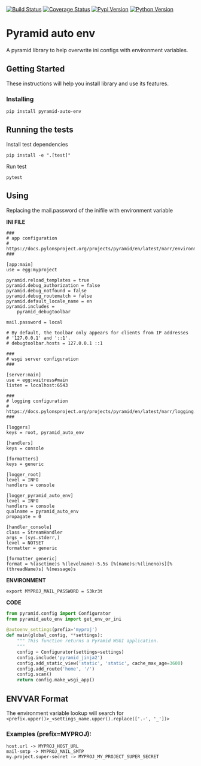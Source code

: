 [![Build Status](https://travis-ci.org/marcelomoraes28/pyramid-auto-env.svg?branch=master)](https://travis-ci.org/marcelomoraes28/pyramid-auto-env)
[![Coverage Status](https://coveralls.io/repos/github/marcelomoraes28/pyramid-auto-env/badge.svg?branch=auto_env)](https://coveralls.io/github/marcelomoraes28/pyramid-auto-env?branch=auto_env)
[![Pypi Version](https://img.shields.io/badge/pypi-0.1.1-yellow.svg)](https://img.shields.io/badge/pypi-0.0.1--alpha-yellow.svg)
[![Python Version](https://img.shields.io/badge/python-2.7%7C3.6-blue.svg)](https://img.shields.io/badge/python-2.7%7C3.6-blue.svg)

# Pyramid auto env
A pyramid library to help overwrite ini configs with environment variables.

## Getting Started

These instructions will help you install library and use its features.

### Installing

```
pip install pyramid-auto-env
```

## Running the tests
Install test dependencies
```
pip install -e ".[test]"
```

Run test
```
pytest
```

## Using

Replacing the mail.password of the inifile with environment variable

**INI FILE**
```
###
# app configuration
# https://docs.pylonsproject.org/projects/pyramid/en/latest/narr/environment.html
###

[app:main]
use = egg:myproject

pyramid.reload_templates = true
pyramid.debug_authorization = false
pyramid.debug_notfound = false
pyramid.debug_routematch = false
pyramid.default_locale_name = en
pyramid.includes =
    pyramid_debugtoolbar

mail.password = local

# By default, the toolbar only appears for clients from IP addresses
# '127.0.0.1' and '::1'.
# debugtoolbar.hosts = 127.0.0.1 ::1

###
# wsgi server configuration
###

[server:main]
use = egg:waitress#main
listen = localhost:6543

###
# logging configuration
# https://docs.pylonsproject.org/projects/pyramid/en/latest/narr/logging.html
###

[loggers]
keys = root, pyramid_auto_env

[handlers]
keys = console

[formatters]
keys = generic

[logger_root]
level = INFO
handlers = console

[logger_pyramid_auto_env]
level = INFO
handlers = console
qualname = pyramid_auto_env
propagate = 0

[handler_console]
class = StreamHandler
args = (sys.stderr,)
level = NOTSET
formatter = generic

[formatter_generic]
format = %(asctime)s %(levelname)-5.5s [%(name)s:%(lineno)s][%(threadName)s] %(message)s

```

**ENVIRONMENT**
```
export MYPROJ_MAIL_PASSWORD = S3kr3t
```
**CODE**
```python
from pyramid.config import Configurator
from pyramid_auto_env import get_env_or_ini

@autoenv_settings(prefix='myproj')
def main(global_config, **settings):
    """ This function returns a Pyramid WSGI application.
    """
    config = Configurator(settings=settings)
    config.include('pyramid_jinja2')
    config.add_static_view('static', 'static', cache_max_age=3600)
    config.add_route('home', '/')
    config.scan()
    return config.make_wsgi_app()

```

## ENVVAR Format

The environment variable lookup will search for `<prefix.upper()>_<settings_name.upper().replace(['.-', '_'])>`

### Examples (prefix=MYPROJ):
```
host.url -> MYPROJ_HOST_URL
mail-smtp -> MYPROJ_MAIL_SMTP
my.project.super-secret -> MYPROJ_MY_PROJECT_SUPER_SECRET
```
